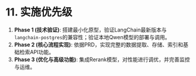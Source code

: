 # **11. 实施优先级**

1.  **Phase 1 (技术验证)**: 搭建最小化原型，验证LangChain最新版本与`langchain-postgres`的兼容性；验证本地Qwen模型的部署与调用。
2.  **Phase 2 (核心流程实现)**: 依据PRD，实现完整的数据提取、存储、索引和基础检索API功能。
3.  **Phase 3 (优化与高级功能)**: 集成Rerank模型，对性能进行调优，并完善监控与运维。